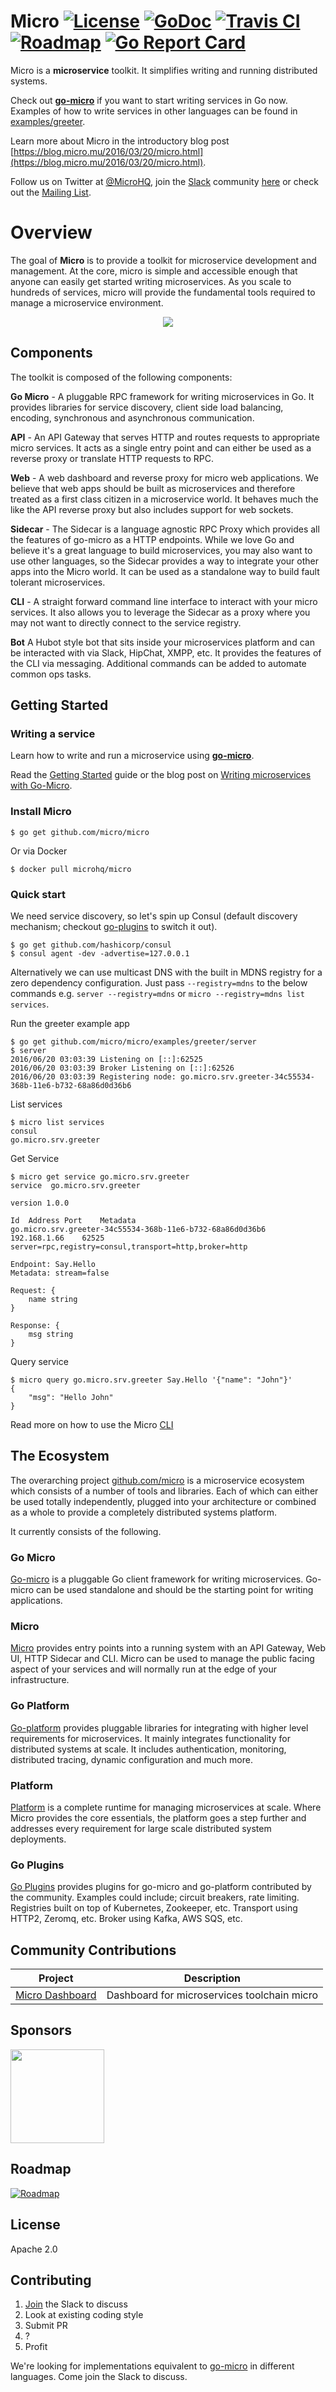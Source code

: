 # Micro [![License](https://img.shields.io/:license-apache-blue.svg)](https://opensource.org/licenses/Apache-2.0) [![GoDoc](https://godoc.org/github.com/micro/micro?status.svg)](https://godoc.org/github.com/micro/micro) [![Travis CI](https://travis-ci.org/micro/micro.svg?branch=master)](https://travis-ci.org/micro/micro) [![Roadmap](https://img.shields.io/badge/roadmap-in%20progress-lightgrey.svg)](https://github.com/micro/micro/wiki/Roadmap) [![Go Report Card](https://goreportcard.com/badge/micro/micro)](https://goreportcard.com/report/github.com/micro/micro)


Micro is a **microservice** toolkit. It simplifies writing and running distributed systems.

Check out [**go-micro**](https://github.com/micro/go-micro) if you want to start writing services in Go now. Examples of how to write services in other languages can be found in [examples/greeter](https://github.com/micro/micro/tree/master/examples/greeter).

Learn more about Micro in the introductory blog post [https://blog.micro.mu/2016/03/20/micro.html](https://blog.micro.mu/2016/03/20/micro.html).

Follow us on Twitter at [@MicroHQ](https://twitter.com/microhq), join the [Slack](https://micro-services.slack.com) community [here](http://micro-invites.herokuapp.com/) or 
check out the [Mailing List](https://groups.google.com/forum/#!forum/microhq).

# Overview
The goal of **Micro** is to provide a toolkit for microservice development and management. At the core, micro is simple and accessible enough that anyone can easily get started writing microservices. As you scale to hundreds of services, micro will provide the fundamental tools required to manage a microservice environment.

<p align="center">
  <img src="https://github.com/micro/micro/blob/master/doc/overview.png" />
</p>

## Components

The toolkit is composed of the following components:

**Go Micro** - A pluggable RPC framework for writing microservices in Go. It provides libraries for 
service discovery, client side load balancing, encoding, synchronous and asynchronous communication.

**API** - An API Gateway that serves HTTP and routes requests to appropriate micro services. 
It acts as a single entry point and can either be used as a reverse proxy or translate HTTP requests to RPC.

**Web** - A web dashboard and reverse proxy for micro web applications. We believe that 
web apps should be built as microservices and therefore treated as a first class citizen in a microservice world. It behaves much the like the API 
reverse proxy but also includes support for web sockets.

**Sidecar** - The Sidecar is a language agnostic RPC Proxy which provides all the features of go-micro as a HTTP endpoints. While we love Go and 
believe it's a great language to build microservices, you may also want to use other languages, so the Sidecar provides a way to integrate 
your other apps into the Micro world. It can be used as a standalone way to build fault tolerant microservices.

**CLI** - A straight forward command line interface to interact with your micro services. 
It also allows you to leverage the Sidecar as a proxy where you may not want to directly connect to the service registry.

**Bot** A Hubot style bot that sits inside your microservices platform and can be interacted with via Slack, HipChat, XMPP, etc. 
It provides the features of the CLI via messaging. Additional commands can be added to automate common ops tasks.

## Getting Started

### Writing a service

Learn how to write and run a microservice using [**go-micro**](https://github.com/micro/go-micro). 

Read the [Getting Started](https://github.com/micro/micro/wiki/Getting-Started) guide or the blog post on 
[Writing microservices with Go-Micro](https://blog.micro.mu/2016/03/28/go-micro.html).

### Install Micro

```shell
$ go get github.com/micro/micro
```

Or via Docker

```shell
$ docker pull microhq/micro
```

### Quick start

We need service discovery, so let's spin up Consul (default discovery mechanism; checkout [go-plugins](https://github.com/micro/go-plugins) to switch it out).

```
$ go get github.com/hashicorp/consul
$ consul agent -dev -advertise=127.0.0.1
```

Alternatively we can use multicast DNS with the built in MDNS registry for a zero dependency configuration. Just pass `--registry=mdns` to the below commands e.g. `server --registry=mdns` or `micro --registry=mdns list services`.

Run the greeter example app
```shell
$ go get github.com/micro/micro/examples/greeter/server
$ server
2016/06/20 03:03:39 Listening on [::]:62525
2016/06/20 03:03:39 Broker Listening on [::]:62526
2016/06/20 03:03:39 Registering node: go.micro.srv.greeter-34c55534-368b-11e6-b732-68a86d0d36b6
```

List services
```shell
$ micro list services
consul
go.micro.srv.greeter
```

Get Service
```shell
$ micro get service go.micro.srv.greeter
service  go.micro.srv.greeter

version 1.0.0

Id	Address	Port	Metadata
go.micro.srv.greeter-34c55534-368b-11e6-b732-68a86d0d36b6	192.168.1.66	62525	server=rpc,registry=consul,transport=http,broker=http

Endpoint: Say.Hello
Metadata: stream=false

Request: {
	name string
}

Response: {
	msg string
}
```

Query service
```shell
$ micro query go.micro.srv.greeter Say.Hello '{"name": "John"}'
{
	"msg": "Hello John"
}
```

Read more on how to use the Micro [CLI](https://github.com/micro/micro/tree/master/cli)

## The Ecosystem

The overarching project [github.com/micro](https://github.com/micro) is a microservice ecosystem which consists of a number of tools and libraries. Each of which can either be used totally independently, plugged into your architecture or combined as a whole to provide a completely distributed systems platform.

It currently consists of the following.

### Go Micro

[Go-micro](https://github.com/micro/go-micro) is a pluggable Go client framework for writing microservices. Go-micro can be used standalone and should be the starting point for writing applications.

### Micro

[Micro](https://github.com/micro/micro) provides entry points into a running system with an API Gateway, Web UI, HTTP Sidecar and CLI. Micro can be used to manage the public facing aspect of your services and will normally run at the edge of your infrastructure.

### Go Platform

[Go-platform](https://github.com/micro/go-platform) provides pluggable libraries for integrating with higher level requirements for microservices. 
It mainly integrates functionality for distributed systems at scale. It includes authentication, monitoring, distributed tracing, dynamic configuration and much more.

### Platform

[Platform](https://github.com/micro/platform) is a complete runtime for managing microservices at scale. Where Micro provides the core essentials, the platform goes a step further and addresses every requirement for large scale distributed system deployments. 

### Go Plugins

[Go Plugins](https://github.com/micro/go-plugins) provides plugins for go-micro and go-platform contributed by the community. Examples could include; circuit breakers, rate limiting. Registries built on top of Kubernetes, Zookeeper, etc. Transport using HTTP2, Zeromq, etc. Broker using Kafka, AWS SQS, etc.

## Community Contributions

Project		|	Description
-----		|	------
[Micro Dashboard](https://github.com/Margatroid/micro-dashboard)	|	Dashboard for microservices toolchain micro

## Sponsors

<a href="https://www.sixt.com"><img src="https://micro.mu/sixt_logo.png" width=150px height="auto" /></a>

## Roadmap

[![Roadmap](https://img.shields.io/badge/roadmap-in%20progress-lightgrey.svg)](https://github.com/micro/micro/wiki/Roadmap)

## License

Apache 2.0

## Contributing

1. [Join](http://slack.micro.mu/) the Slack to discuss
2. Look at existing coding style
3. Submit PR
4. ?
5. Profit

We're looking for implementations equivalent to [go-micro](https://github.com/micro/go-micro) in different languages. 
Come join the Slack to discuss.

